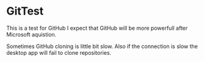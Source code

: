 # GitTest
This is a test for GitHub
I expect that GitHub will be more powerfull after Microsoft aquistion.

Sometimes GitHub cloning is little bit slow.
Also if the connection is slow the desktop app will fail to clone repositories.

